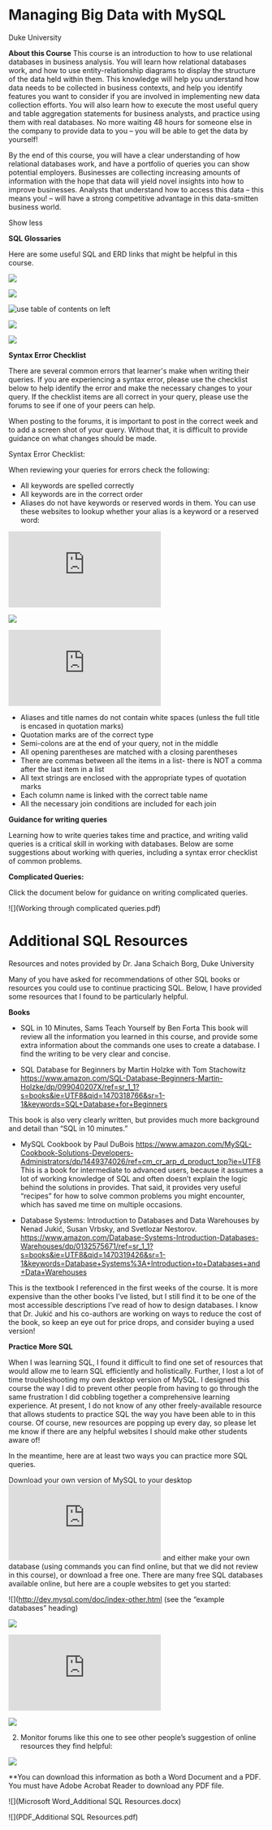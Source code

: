 # Managing Big Data with MySQL

  Duke University

**About this Course**
This course is an introduction to how to use relational databases in business analysis.  You will learn how relational databases work, and how to use entity-relationship diagrams to display the structure of the data held within them.  This knowledge will help you understand how data needs to be collected in business contexts, and help you identify features you want to consider if you are involved in implementing new data collection efforts.  You will also learn how to execute the most useful query and table aggregation statements for business analysts, and practice using them with real databases. No more waiting 48 hours for someone else in the company to provide data to you – you will be able to get the data by yourself!

By the end of this course, you will have a clear understanding of how relational databases work, and have a portfolio of queries you can show potential employers. Businesses are collecting increasing amounts of information with the hope that data will yield novel insights into how to improve businesses. Analysts that understand how to access this data – this means you! – will have a strong competitive advantage in this data-smitten business world.

 Show less

**SQL Glossaries**

Here are some useful SQL and ERD links that might be helpful in this course.

![](http://www.sqlcommands.net/)

![](https://www.codecademy.com/articles/sql-commands?r=master)

![](http://www.tutorialspoint.com/sql/ (use table of contents on left))

![](http://www.w3schools.com/sql/)

[](http://cse.unl.edu/~sscott/ShowFiles/SQL/CheatSheet/SQLCheatSheet.html)

![](http://dev.mysql.com/doc/refman/5.7/en/)

**Syntax Error Checklist**

There are several common errors that learner's make when writing their queries. If you are experiencing a syntax error, please use the checklist below to help identify the error and make the necessary changes to your query. If the checklist items are all correct in your query, please use the forums to see if one of your peers can help.

When posting to the forums, it is important to post in the correct week and to add a screen shot of your query. Without that, it is difficult to provide guidance on what changes should be made.

Syntax Error Checklist:

When reviewing your queries for errors check the following:

* All keywords are spelled correctly
* All keywords are in the correct order
* Aliases do not have keywords or reserved words in them. You can use these websites to lookup whether your alias is a keyword or a reserved word:

![](http://hsqldb.org/doc/guide/lists-app.html)

![](https://www.petefreitag.com/tools/sql_reserved_words_checker/)

![](http://tunweb.teradata.ws/tunstudent/reservedwords.htm)

* Aliases and title names do not contain white spaces (unless the full     title is encased in quotation marks)
* Quotation marks are of the correct type
* Semi-colons are at the end of your query, not in the middle
* All opening parentheses are matched with a closing parentheses
* There are commas between all the items in a list- there is NOT a comma   after the last item in a list
* All text strings are enclosed with the appropriate types of quotation     marks
* Each column name is linked with the correct table name
* All the necessary join conditions are included for each join

**Guidance for writing queries**

Learning how to write queries takes time and practice, and writing valid queries is a critical skill in working with databases. Below are some suggestions about working with queries, including a syntax error checklist of common problems.

**Complicated Queries:**

Click the document below for guidance on writing complicated queries.

![](Working through complicated queries.pdf)

# Additional SQL Resources

Resources and notes provided by Dr. Jana Schaich Borg, Duke University

Many of you have asked for recommendations of other SQL books or resources you could use to continue practicing SQL. Below, I have provided some resources that I found to be particularly helpful.

**Books**

* SQL in 10 Minutes, Sams Teach Yourself by Ben Forta [](https://www.amazon.com/SQL-Minutes-Sams-Teach-Yourself/dp/0672336073)
This book will review all the information you learned in this course, and provide some extra information about the commands one uses to create a database. I find the writing to be very clear and concise.

* SQL Database for Beginners by Martin Holzke with Tom Stachowitz https://www.amazon.com/SQL-Database-Beginners-Martin-Holzke/dp/099040207X/ref=sr_1_1?s=books&ie=UTF8&qid=1470318766&sr=1-1&keywords=SQL+Database+for+Beginners

This book is also very clearly written, but provides much more background and detail than “SQL in 10 minutes.”

* MySQL Cookbook by Paul DuBois https://www.amazon.com/MySQL-Cookbook-Solutions-Developers-Administrators/dp/1449374026/ref=cm_cr_arp_d_product_top?ie=UTF8
This is a book for intermediate to advanced users, because it assumes a lot of working knowledge of SQL and often doesn’t explain the logic behind the solutions in provides. That said, it provides very useful “recipes” for how to solve common problems you might encounter, which has saved me time on multiple occasions.

* Database Systems: Introduction to Databases and Data Warehouses by Nenad Jukić, Susan Vrbsky, and Svetlozar Nestorov. https://www.amazon.com/Database-Systems-Introduction-Databases-Warehouses/dp/0132575671/ref=sr_1_1?s=books&ie=UTF8&qid=1470319426&sr=1-1&keywords=Database+Systems%3A+Introduction+to+Databases+and+Data+Warehouses

This is the textbook I referenced in the first weeks of the course. It is more expensive than the other books I’ve listed, but I still find it to be one of the most accessible descriptions I’ve read of how to design databases. I know that Dr. Jukić and his co-authors are working on ways to reduce the cost of the book, so keep an eye out for price drops, and consider buying a used version!

**Practice More SQL**

When I was learning SQL, I found it difficult to find one set of resources that would allow me to learn SQL efficiently and holistically. Further, I lost a lot of time troubleshooting my own desktop version of MySQL. I designed this course the way I did to prevent other people from having to go through the same frustration I did cobbling together a comprehensive learning experience. At present, I do not know of any other freely-available resource that allows students to practice SQL the way you have been able to in this course. Of course, new resources are popping up every day, so please let me know if there are any helpful websites I should make other students aware of!

In the meantime, here are at least two ways you can practice more SQL queries.

Download your own version of MySQL to your desktop ![](http://dev.mysql.com/doc/refman/5.7/en/installing.html) and either make your own database (using commands you can find online, but that we did not review in this course), or download a free one. There are many free SQL databases available online, but here are a couple websites to get you started:

![](http://dev.mysql.com/doc/index-other.html (see the “example databases” heading)

![](http://sportsdb.org/sd/samples)

![](http://www.eclipse.org/birt/documentation/sample-database.php)

![](https://chinookdatabase.codeplex.com)

2. Monitor forums like this one to see other people’s suggestion of online resources they find helpful:

![](https://www.quora.com/Is-there-a-site-for-online-SQL-practice)

**You can download this information as both a Word Document and a PDF. You must have Adobe Acrobat Reader to download any PDF file.

![](Microsoft Word_Additional SQL Resources.docx)

![](PDF_Additional SQL Resources.pdf)
